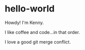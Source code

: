 # hello-world

Howdy!  I'm Kenny.

I like coffee and code...in that order.

I love a good git merge conflict.
